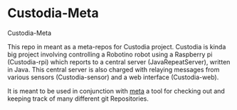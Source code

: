 # Custodia-Meta
Custodia-Meta

This repo in meant as a meta-repos for Custodia project. Custodia is kinda big project involving controlling a Robotino robot using a Raspberry pi (Custodia-rpi) which reports to a central server (JavaRepeatServer), written in Java. This central server is also charged with relaying messages from various sensors (Custodia-sensor) and a web interface (Custodia-web).

It is meant to be used in conjunction with [meta](https://github.com/mateodelnorte/meta) a tool for checking out and keeping track of many different git Repositories.
